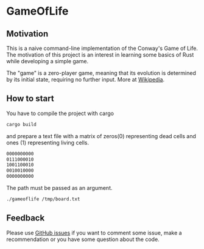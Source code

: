 # GameOfLife

## Motivation

This is a naive command-line implementation of the Conway's Game of Life. The motivation of this project is an interest in learning some basics of Rust while developing a simple game.

The "game" is a zero-player game, meaning that its evolution is determined by its initial state, requiring no further input. More at [Wikipedia](https://en.wikipedia.org/wiki/Conway%27s_Game_of_Life).

## How to start

You have to compile the project with cargo
```bash
cargo build
```
and prepare a text file with a matrix of zeros(0) representing dead cells and ones (1) representing living cells.

```bash
0000000000
0111000010
1001100010
0010010000
0000000000
```


The path must be passed as an argument.

```bash
./gameoflife /tmp/board.txt
```

## Feedback

Please use [GitHub issues](https://github.com/antonioromero/gameoflife/issues)
if you want to comment some issue, make a recommendation or you have some question
about the code.
